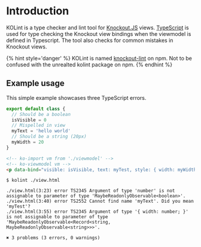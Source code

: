 # Introduction

KOLint is a type checker and lint tool for [Knockout.JS](https://knockoutjs.com) views. [TypeScript](https://typescriptlang.org) is used for type checking the Knockout view bindings when the viewmodel is defined in Typescript. The tool also checks for common mistakes in Knockout views.

{% hint style='danger' %}
KOLint is named [knockout-lint](https://) on npm. Not to be confused with the unrealted kolint package on npm.
{% endhint %}

## Example usage

This simple example showcases three TypeScript errors.

```typescript
export default class {
  // Should be a boolean
  isVisible = 0
  // Mispelled in view
  myText = 'hello world'
  // Should be a string (20px)
  myWidth = 20
}
```
```html
<!-- ko-import vm from './viewmodel' -->
<!-- ko-viewmodel vm -->
<p data-bind="visible: isVisible, text: myTest, style: { width: myWidth }"></p>
```
```
$ kolint ./view.html

./view.html(3:23) error TS2345 Argument of type 'number' is not assignable to parameter of type 'MaybeReadonlyObservable<boolean>'.
./view.html(3:40) error TS2552 Cannot find name 'myText'. Did you mean 'myTest'?
./view.html(3:55) error TS2345 Argument of type '{ width: number; }' is not assignable to parameter of type 'MaybeReadonlyObservable<Record<string, MaybeReadonlyObservable<string>>>'.

✖ 3 problems (3 errors, 0 warnings)
```
